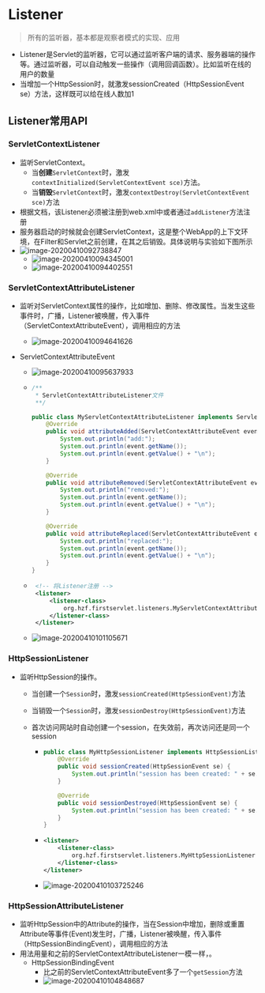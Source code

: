 # Listener



> 所有的监听器，基本都是观察者模式的实现、应用



- Listener是Servlet的监听器，它可以通过监听客户端的请求、服务器端的操作等。通过监听器，可以自动触发一些操作（调用回调函数）。比如监听在线的用户的数量
- 当增加一个HttpSession时，就激发sessionCreated（HttpSessionEvent se）方法，这样既可以给在线人数加1



## Listener常用API

### ServletContextListener

- 监听ServletContext。
  - 当**创建**`ServletContext`时，激发`contextInitialized(ServletContextEvent sce)`方法。
  - 当**销毁**`ServletContext`时，激发`contextDestroy(ServletContextEvent sce)`方法
- 根据文档，该Listener必须被注册到web.xml中或者通过`addListener`方法注册
- 服务器启动的时候就会创建ServletContext，这是整个WebApp的上下文环境，在Filter和Servlet之前创建，在其之后销毁。具体说明与实验如下图所示
- ![image-20200410092738847](16-##深入Listener.assets/image-20200410092738847.png)
  - ![image-20200410094345001](16-##深入Listener.assets/image-20200410094345001.png)
  - ![image-20200410094402551](16-##深入Listener.assets/image-20200410094402551.png)



### ServletContextAttributeListener

- 监听对ServletContext属性的操作，比如增加、删除、修改属性。当发生这些事件时，广播，Listener被唤醒，传入事件（ServletContextAttributeEvent），调用相应的方法

  - ![image-20200410094641626](16-##深入Listener.assets/image-20200410094641626.png)

- ServletContextAttributeEvent

  - ![image-20200410095637933](16-##深入Listener.assets/image-20200410095637933.png)

  - ```java
    /**
     * ServletContextAttributeListener文件
     **/
    
    public class MyServletContextAttributeListener implements ServletContextAttributeListener {
        @Override
        public void attributeAdded(ServletContextAttributeEvent event) {
            System.out.println("add:");
            System.out.println(event.getName());
            System.out.println(event.getValue() + "\n");
        }
    
        @Override
        public void attributeRemoved(ServletContextAttributeEvent event) {
            System.out.println("removed:");
            System.out.println(event.getName());
            System.out.println(event.getValue() + "\n");
        }
    
        @Override
        public void attributeReplaced(ServletContextAttributeEvent event) {
            System.out.println("replaced:");
            System.out.println(event.getName());
            System.out.println(event.getValue() + "\n");
        }
    }
    
    ```

   - ```xml
      <!-- 将Listener注册 -->
      <listener>
          <listener-class>
              org.hzf.firstservlet.listeners.MyServletContextAttributeListener
          </listener-class>
      </listener>
      ```
  
  
  - ![image-20200410101105671](16-##深入Listener.assets/image-20200410101105671.png)
  
  



### HttpSessionListener

- 监听HttpSession的操作。

  - 当创建一个`Session`时，激发`sessionCreated(HttpSessionEvent)`方法

  - 当销毁一个`Session`时，激发`sessionDestroy(HttpSessionEvent)`方法

  - 首次访问网站时自动创建一个session，在失效前，再次访问还是同一个session

    - ```java
      public class MyHttpSessionListener implements HttpSessionListener {
          @Override
          public void sessionCreated(HttpSessionEvent se) {
              System.out.println("session has been created: " + se.getSession());
          }
      
          @Override
          public void sessionDestroyed(HttpSessionEvent se) {
              System.out.println("session has been created: " + se.getSession());
          }
      }
      ```

    - ```xml
      <listener>
          <listener-class>
              org.hzf.firstservlet.listeners.MyHttpSessionListener
          </listener-class>
      </listener>
      ```

    - ![image-20200410103725246](16-##深入Listener.assets/image-20200410103725246.png)



### HttpSessionAttributeListener

- 监听HttpSession中的Attribute的操作，当在Session中增加，删除或重置Attribute等事件(Event)发生时，广播，Listener被唤醒，传入事件（HttpSessionBindingEvent），调用相应的方法
- 用法用量和之前的ServletContextAttributeListener一模一样，。
  - HttpSessionBindingEvent
    - 比之前的ServletContextAttributeEvent多了一个`getSession`方法
    - ![image-20200410104848687](16-##深入Listener.assets/image-20200410104848687.png)